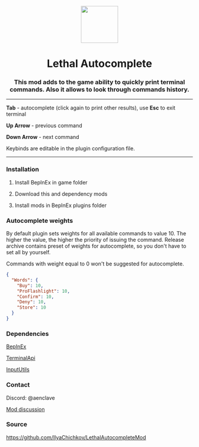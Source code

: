 ﻿<p align="center">
    <img height="100" src="../media/images/icon.png" />
</p>

<div align="center">
    <h1>Lethal Autocomplete</h1>
    <h3>This mod adds to the game ability to quickly print terminal commands. Also it allows to look through commands history.</h3>
</div>

---

**Tab** - autocomplete (click again to print other results), use **Esc** to exit terminal

**Up Arrow** - previous command

**Down Arrow** - next command

Keybinds are editable in the plugin configuration file.

---

### Installation

1) Install BepInEx in game folder

2) Download this and dependency mods

3) Install mods in BepInEx plugins folder

### Autocomplete weights

By default plugin sets weights for all available commands to value 10. The higher the value, the higher the priority of
issuing the command. Release archive contains preset of weights for autocomplete, so you don't have to set all by yourself.

Commands with weight equal to 0 won't be suggested for autocomplete.

```json
{
  "Words": {
    "Buy": 10,
    "ProFlashlight": 10,
    "Confirm": 10,
    "Deny": 10,
    "Store": 10
  }
}
```

### Dependencies

[BepInEx](https://thunderstore.io/c/lethal-company/p/BepInEx/BepInExPack/)

[TerminalApi](https://thunderstore.io/c/lethal-company/p/NotAtomicBomb/TerminalApi/)

[InputUtils](https://thunderstore.io/c/lethal-company/p/Rune580/LethalCompany_InputUtils/)

### Contact

Discord: @aenclave

[Mod discussion](https://discord.com/channels/1169792572382773318/1190188482581246062)

### Source

https://github.com/IlyaChichkov/LethalAutocompleteMod
